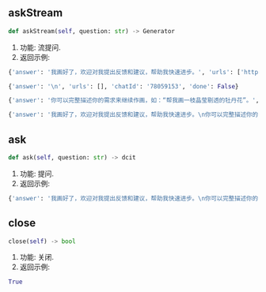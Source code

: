 ## askStream
```python
def askStream(self, question: str) -> Generator
```
1. 功能: 流提问.
2. 返回示例:
```python
{'answer': '我画好了，欢迎对我提出反馈和建议，帮助我快速进步。', 'urls': ['http://eb118-file.cdn.bcebos.com/upload/F09A18443610CE467F76C5F67E4340B0?x-bce-process=style/wm_ai'], 'chatId': '78059153', 'done': False}

{'answer': '\n', 'urls': [], 'chatId': '78059153', 'done': False}

{'answer': '你可以完整描述你的需求来继续作画，如：“帮我画一枝晶莹剔透的牡丹花”。', 'urls': [], 'chatId': '78059153', 'done': False}

{'answer': '我画好了，欢迎对我提出反馈和建议，帮助我快速进步。\n你可以完整描述你的需求来继续作画，如：“帮我画一枝晶莹剔透的牡丹花”。', 'urls': ['http://eb118-file.cdn.bcebos.com/upload/F09A18443610CE467F76C5F67E4340B0?x-bce-process=style/wm_ai'], 'chatId': '78059153', 'done': True}
```
## ask
```python
def ask(self, question: str) -> dcit
```
1. 功能: 提问.
2. 返回示例:
```python
{'answer': '我画好了，欢迎对我提出反馈和建议，帮助我快速进步。\n你可以完整描述你的需求来继续作画，如：“帮我画一枝晶莹剔透的牡丹花”。', 'urls': ['http://eb118-file.cdn.bcebos.com/upload/F09A18443610CE467F76C5F67E4340B0?x-bce-process=style/wm_ai'], 'chatId': '78059153'}
```
## close
```python
close(self) -> bool
```
1. 功能: 关闭.
2. 返回示例:
```python
True
```